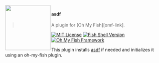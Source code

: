 <img src="https://cdn.rawgit.com/oh-my-fish/oh-my-fish/e4f1c2e0219a17e2c748b824004c8d0b38055c16/docs/logo.svg" align="left" width="144px" height="144px"/>

#### asdf
> A plugin for [Oh My Fish][omf-link].

[![MIT License](https://img.shields.io/badge/license-MIT-007EC7.svg?style=flat-square)](https://opensource.org/licenses/MIT)
[![Fish Shell Version](https://camo.githubusercontent.com/dc7bbef9137858d498f4cdf6de91b15bfdd05447ddf803edc1e8ef035056ba19/68747470733a2f2f696d672e736869656c64732e696f2f62616467652f666973682d25453225383925413576322e322e302d3030374543372e7376673f7374796c653d666c61742d737175617265)](https://fishshell.com)
[![Oh My Fish Framework](https://img.shields.io/badge/Oh%20My%20Fish-Framework-007EC7.svg?style=flat-square)](https://www.github.com/oh-my-fish/oh-my-fish)


This plugin installs [asdf](https://github.com/asdf-vm/asdf) if needed and initializes it using an oh-my-fish plugin.
